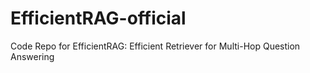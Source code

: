 # EfficientRAG-official
Code Repo for EfficientRAG: Efficient Retriever for Multi-Hop Question Answering
